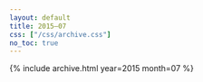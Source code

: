 ```yaml
---
layout: default
title: 2015–07
css: ["/css/archive.css"]
no_toc: true
---
```


{% include archive.html year=2015 month=07 %}
